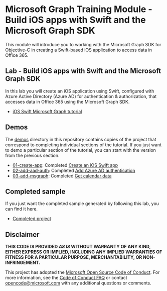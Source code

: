 # Microsoft Graph Training Module - Build iOS apps with Swift and the Microsoft Graph SDK

This module will introduce you to working with the Microsoft Graph SDK for Objective-C in creating a Swift-based iOS application to access data in Office 365.

## Lab - Build iOS apps with Swift and the Microsoft Graph SDK

In this lab you will create an iOS application using Swift, configured with Azure Active Directory (Azure AD) for authentication & authorization, that accesses data in Office 365 using the Microsoft Graph SDK.

- [iOS Swift Microsoft Graph tutorial](https://docs.microsoft.com/graph/tutorials/ios-swift)

## Demos

The [demos](./demos) directory in this repository contains copies of the project that correspond to completing individual sections of the tutorial. If you just want to demo a particular section of the tutorial, you can start with the version from the previous section.

- [01-create-app](demos/01-create-app): Completed [Create an iOS Swift app](https://docs.microsoft.com/graph/tutorials/ios-swift?tutorial-step=1)
- [02-add-aad-auth](demos/02-add-aad-auth): Completed [Add Azure AD authentication](https://docs.microsoft.com/graph/tutorials/ios-swift?tutorial-step=3)
- [03-add-msgraph](demos/03-add-msgraph): Completed [Get calendar data](https://docs.microsoft.com/graph/tutorials/ios-swift?tutorial-step=4)

## Completed sample

If you just want the completed sample generated by following this lab, you can find it here.

- [Completed project](demos/03-add-msgraph)

## Disclaimer

**THIS CODE IS PROVIDED _AS IS_ WITHOUT WARRANTY OF ANY KIND, EITHER EXPRESS OR IMPLIED, INCLUDING ANY IMPLIED WARRANTIES OF FITNESS FOR A PARTICULAR PURPOSE, MERCHANTABILITY, OR NON-INFRINGEMENT.**

This project has adopted the [Microsoft Open Source Code of Conduct](https://opensource.microsoft.com/codeofconduct/). For more information, see the [Code of Conduct FAQ](https://opensource.microsoft.com/codeofconduct/faq/) or contact [opencode@microsoft.com](mailto:opencode@microsoft.com) with any additional questions or comments.
